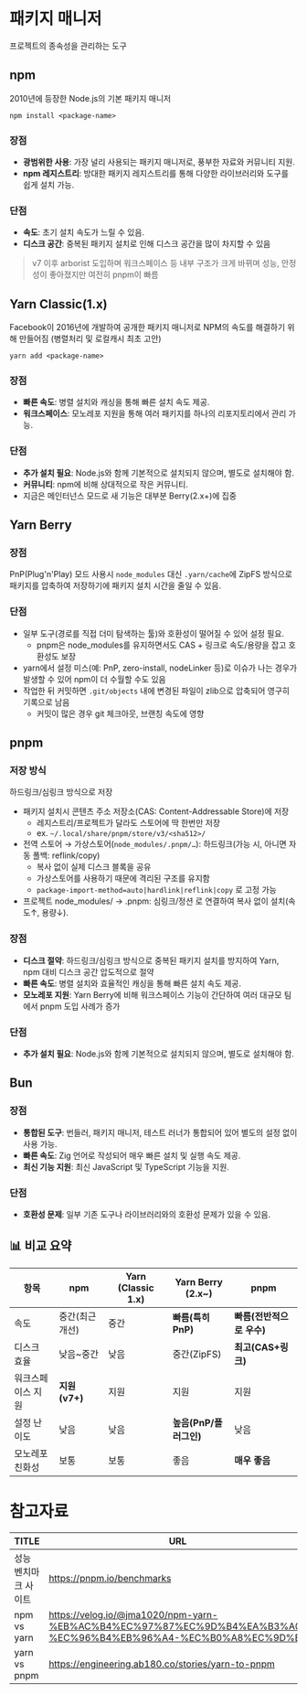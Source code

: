 # 패키지 매니저
프로젝트의 종속성을 관리하는 도구

## npm
2010년에 등장한 Node.js의 기본 패키지 매니저
```shell
npm install <package-name>
```

### 장점
- **광범위한 사용**: 가장 널리 사용되는 패키지 매니저로, 풍부한 자료와 커뮤니티 지원.
- **npm 레지스트리**: 방대한 패키지 레지스트리를 통해 다양한 라이브러리와 도구를 쉽게 설치 가능.

### 단점
- **속도**: 초기 설치 속도가 느릴 수 있음.
- **디스크 공간**: 중복된 패키지 설치로 인해 디스크 공간을 많이 차지할 수 있음

> v7 이후 arborist 도입하며 워크스페이스 등 내부 구조가 크게 바뀌며 성능, 안정성이 좋아졌지만 여전히 pnpm이 빠름

## Yarn Classic(1.x)
Facebook이 2016년에 개발하여 공개한 패키지 매니저로 NPM의 속도를 해결하기 위해 만들어짐 (병렬처리 및 로컬캐시 최초 고안)

```shell
yarn add <package-name>
```
### 장점
- **빠른 속도**: 병렬 설치와 캐싱을 통해 빠른 설치 속도 제공.
- **워크스페이스**: 모노레포 지원을 통해 여러 패키지를 하나의 리포지토리에서 관리 가능.

### 단점
- **추가 설치 필요**: Node.js와 함께 기본적으로 설치되지 않으며, 별도로 설치해야 함.
- **커뮤니티**: npm에 비해 상대적으로 작은 커뮤니티.
- 지금은 메인터넌스 모드로 새 기능은 대부분 Berry(2.x+)에 집중

## Yarn Berry

### 장점
PnP(Plug'n'Play) 모드 사용시 `node_modules` 대신 `.yarn/cache`에 ZipFS 방식으로 패키지를 압축하여 저장하기에 패키지 설치 시간을 줄일 수 있음.

### 단점
- 일부 도구(경로를 직접 더미 탐색하는 툴)와 호환성이 떨어질 수 있어 설정 필요.
  - pnpm은 node_modules를 유지하면서도 CAS + 링크로 속도/용량을 잡고 호환성도 보장
- yarn에서 설정 미스(예: PnP, zero-install, nodeLinker 등)로 이슈가 나는 경우가 발생할 수 있어 npm이 더 수월할 수도 있음
- 작업한 뒤 커밋하면 `.git/objects` 내에 변경된 파일이 zlib으로 압축되어 영구히 기록으로 남음
  - 커밋이 많은 경우 git 체크아웃, 브랜칭 속도에 영향

## pnpm

### 저장 방식
하드링크/심링크 방식으로 저장
- 패키지 설치시 콘텐츠 주소 저장소(CAS: Content-Addressable Store)에 저장
  - 레지스트리/프로젝트가 달라도 스토어에 딱 한번만 저장
  - ex. `~/.local/share/pnpm/store/v3/<sha512>/`
- 전역 스토어 → 가상스토어(`node_modules/.pnpm/…`): 하드링크(가능 시, 아니면 자동 폴백: reflink/copy)
  - 복사 없이 실제 디스크 블록을 공유
  - 가상스토어를 사용하기 때문에 격리된 구조를 유지함
  - `package-import-method=auto|hardlink|reflink|copy` 로 고정 가능
- 프로젝트 node_modules/<name> → .pnpm: 심링크/정션
로 연결하여 복사 없이 설치(속도↑, 용량↓).

### 장점

- **디스크 절약**: 하드링크/심링크 방식으로 중복된 패키지 설치를 방지하여 Yarn, npm 대비 디스크 공간 압도적으로 절약
- **빠른 속도**: 병렬 설치와 효율적인 캐싱을 통해 빠른 설치 속도 제공.
- **모노레포 지원**: Yarn Berry에 비해 워크스페이스 기능이 간단하여 여러 대규모 팀에서 pnpm 도입 사례가 증가

### 단점
- **추가 설치 필요**: Node.js와 함께 기본적으로 설치되지 않으며, 별도로 설치해야 함.

## Bun
### 장점
- **통합된 도구**: 번들러, 패키지 매니저, 테스트 러너가 통합되어 있어 별도의 설정 없이 사용 가능.
- **빠른 속도**: Zig 언어로 작성되어 매우 빠른 설치 및 실행 속도 제공.
- **최신 기능 지원**: 최신 JavaScript 및 TypeScript 기능을 지원.

### 단점
- **호환성 문제**: 일부 기존 도구나 라이브러리와의 호환성 문제가 있을 수 있음.

## 📊 비교 요약
| 항목        | npm         | Yarn (Classic 1.x) | Yarn Berry (2.x~) | pnpm             |
| --------- | ----------- | ------------------ | ----------------- | ---------------- |
| 속도        | 중간(최근 개선)   | 중간                 | **빠름(특히 PnP)**    | **빠름(전반적으로 우수)** |
| 디스크 효율    | 낮음~중간       | 낮음                 | 중간(ZipFS)         | **최고(CAS+링크)**   |
| 워크스페이스 지원 | **지원(v7+)** | 지원                 | 지원                | 지원               |
| 설정 난이도    | 낮음          | 낮음                 | **높음(PnP/플러그인)**  | 낮음               |
| 모노레포 친화성  | 보통          | 보통                 | 좋음                | **매우 좋음**        |

# 참고자료
| TITLE | URL |
|---|---|
| 성능 벤치마크 사이트 | https://pnpm.io/benchmarks |
| npm vs yarn | https://velog.io/@jma1020/npm-yarn-%EB%AC%B4%EC%97%87%EC%9D%B4%EA%B3%A0-%EC%96%B4%EB%96%A4-%EC%B0%A8%EC%9D%B4 |
| yarn vs pnpm | https://engineering.ab180.co/stories/yarn-to-pnpm |
